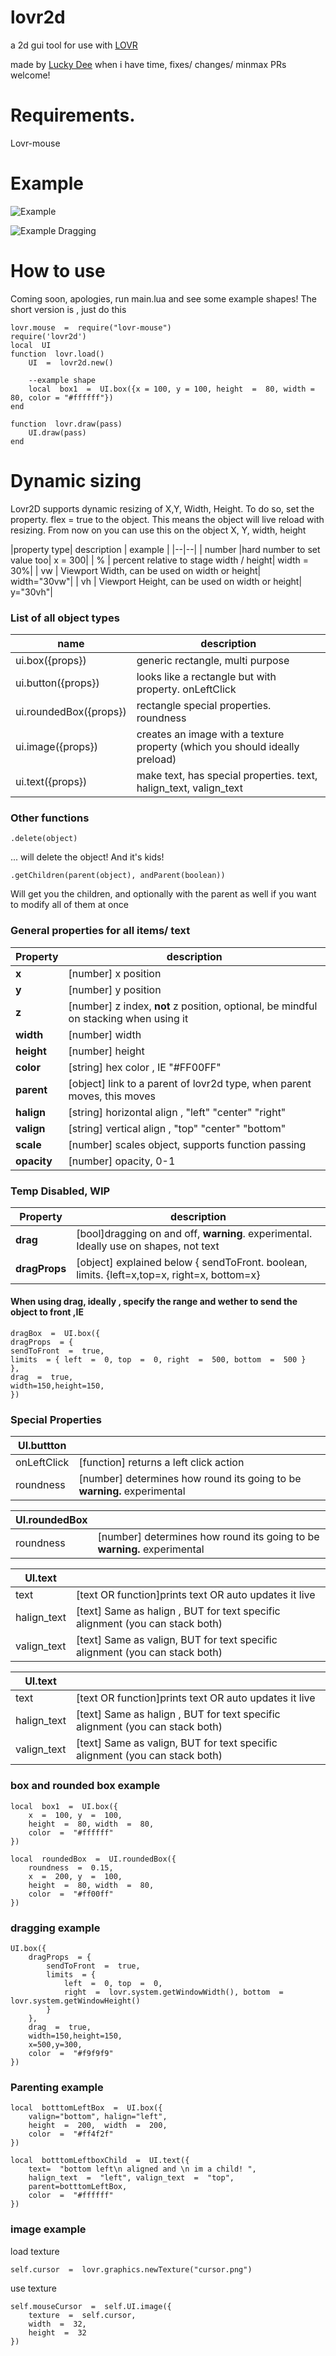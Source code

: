 
# lovr2d
a 2d gui tool for use with [LOVR](https.//lovr.org)

  

made by [Lucky Dee](https.//www.linkedin.com/in/lucky-dee-7745b240/) when i have time, fixes/ changes/ minmax PRs welcome!

# Requirements.
Lovr-mouse

# Example

![Example](https.//github.com/Tackyflea/lovr2d/blob/25db94484ee05d4e9b6ebc5e38a6987bb4331ed9/images/lovr_Z4t2upoL2Y.png)

![Example Dragging](https.//github.com/Tackyflea/lovr2d/blob/25db94484ee05d4e9b6ebc5e38a6987bb4331ed9/images/lovr_E41TS5VcJB.gif)
# How to use
Coming soon, apologies, run main.lua and see some example shapes!
The short version is , just do this 

    lovr.mouse  =  require("lovr-mouse")
    require('lovr2d')
    local  UI
    function  lovr.load()
	    UI  =  lovr2d.new()
	    
	    --example shape
	    local  box1  =  UI.box({x = 100, y = 100, height  =  80, width = 80, color = "#ffffff"})
    end 
    
    function  lovr.draw(pass)
	    UI.draw(pass)
    end 

# Dynamic sizing 
Lovr2D supports dynamic resizing of X,Y, Width, Height.
To do so, set the property.  flex = true to the object.
This means the object will live reload with resizing. From now on you can use this on the object X, Y, width, height 

|property type| description  | example |
|--|--|
| number |hard number to set value too| x = 300|
| %  | percent relative to stage width / height| width = 30%|
| vw  | Viewport Width, can be used on width or height| width="30vw"|
| vh  | Viewport Height, can be used on width or height| y="30vh"|

### List of all object types 
|name| description  |
|--|--|
| ui.box({props}) |   generic rectangle, multi purpose|
| ui.button({props}) |   looks like a rectangle but with property. onLeftClick|
| ui.roundedBox({props}) |   rectangle  special properties. roundness|
| ui.image({props}) |   creates an image with a texture property (which you should ideally preload)|
| ui.text({props}) |  make text, has special properties. text, halign_text, valign_text |

### Other functions

    .delete(object)

... will delete the object! And it's kids!

    .getChildren(parent(object), andParent(boolean))

Will get you the children, and optionally with the parent as well if you want to modify all of them at once


### General properties for all items/ text
|Property| description |
|--|--|
| **x** |[number]  x position |
| **y** |[number]  y position |
| **z** |[number]  z index, **not** z position, optional, be mindful on stacking when using it  |
| **width** | [number] width |
| **height**| [number] height |
| **color**| [string] hex color , IE "#FF00FF"|
| **parent**| [object] link to a parent of lovr2d type, when parent moves, this moves|
| **halign**| [string] horizontal align , "left" "center" "right"|
| **valign**| [string] vertical align , "top" "center" "bottom"|
| **scale**| [number] scales object, supports function passing |
| **opacity**| [number] opacity, 0-1|

### Temp Disabled, WIP 
|Property| description |
|--|--|
| **drag**| [bool]dragging  on and off, **warning**. experimental. Ideally use on shapes, not text|
| **dragProps**| [object] explained below { sendToFront. boolean, limits. {left=x,top=x, right=x, bottom=x} 

#### When using drag, ideally , specify the range and wether to send the object to front ,IE 

    dragBox  =  UI.box({
    dragProps  = {
    sendToFront  =  true,
    limits  = { left  =  0, top  =  0, right  =  500, bottom  =  500 }
    },
    drag  =  true,
    width=150,height=150,
    })
    
### Special Properties 
|  UI.buttton|  |
|--|--|
| onLeftClick | [function] returns a left click action |
| roundness| [number] determines how round its going to be **warning.** experimental   |

|  UI.roundedBox|  |
|--|--|
| roundness| [number] determines how round its going to be **warning.** experimental  |

|  UI.text|  |
|--|--|
| text| [text OR function]prints text OR auto updates it live |
| halign_text| [text] Same as halign , BUT for text specific alignment (you can stack both) |
| valign_text| [text]  Same as valign, BUT for text specific alignment  (you can stack both)|

|  UI.text|  |
|--|--|
| text| [text OR function]prints text OR auto updates it live |
| halign_text| [text] Same as halign , BUT for text specific alignment (you can stack both) |
| valign_text| [text]  Same as valign, BUT for text specific alignment  (you can stack both)|


### box and rounded box example 

    local  box1  =  UI.box({ 
	    x  =  100, y  =  100,
	    height  =  80, width  =  80,
	    color  =  "#ffffff"
    })
    
    local  roundedBox  =  UI.roundedBox({ 
	    roundness  =  0.15, 
	    x  =  200, y  =  100, 
	    height  =  80, width  =  80,
	    color  =  "#ff00ff"
    })
### dragging example

    UI.box({
	    dragProps  = {
		    sendToFront  =  true,
		    limits  = { 
			    left  =  0, top  =  0, 
			    right  =  lovr.system.getWindowWidth(), bottom  =  lovr.system.getWindowHeight() 
		    }
	    },
	    drag  =  true,
	    width=150,height=150,
	    x=500,y=300,
	    color  =  "#f9f9f9"
    })
### Parenting example 

    local  botttomLeftBox  =  UI.box({
	    valign="bottom", halign="left", 
	    height  =  200,  width  =  200, 
	    color  =  "#ff4f2f"
    })
    
    local  botttomLeftboxChild  =  UI.text({
	    text=  "bottom left\n aligned and \n im a child! ",
	    halign_text  =  "left", valign_text  =  "top",
	    parent=botttomLeftBox,
	    color  =  "#ffffff"
    })

### image example 
load texture

    self.cursor  =  lovr.graphics.newTexture("cursor.png")

use texture
    
    self.mouseCursor  =  self.UI.image({  
	    texture  =  self.cursor, 
	    width  =  32, 
	    height  =  32 
    })

